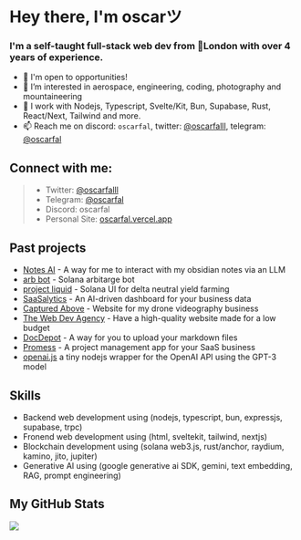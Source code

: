 # Hey there, I'm oscarツ

### I'm a self-taught full-stack web dev from 📍London with over 4 years of experience.

- 👋 I'm open to opportunities!
- 👀 I’m interested in aerospace, engineering, coding, photography and mountaineering 
- 🌱 I work with Nodejs, Typescript, Svelte/Kit, Bun, Supabase, Rust, React/Next, Tailwind and more.
- 📫 Reach me on discord: `oscarfal`, twitter: [@oscarfalll](https://twitter.com/oscarfalll), telegram: [@oscarfal](https://t.me/oscarfal)

## Connect with me:
> - Twitter: [@oscarfalll](https://twitter.com/oscarfalll)
> - Telegram: [@oscarfal](https://t.me/oscarfal)
> - Discord: oscarfal
> - Personal Site: [oscarfal.vercel.app](https://oscarfal.vercel.app)

## Past projects
- [Notes AI](https://github.com/thereal-atom/obsidian-notes-ai) - A way for me to interact with my obsidian notes via an LLM
- [arb bot](https://github.com/thereal-atom/arb-bot) - Solana arbitarge bot
- [project liquid](https://github.com/thereal-atom/project-liquid) - Solana UI for delta neutral yield farming
- [SaaSalytics](https://saasalytics.vercel.app) - An AI-driven dashboard for your business data
- [Captured Above](https://capturedabove-website.vercel.app) - Website for my drone videography business
- [The Web Dev Agency](https://github.com/thereal-atom/webdevagency) - Have a high-quality website made for a low budget
- [DocDepot](https://github.com/thereal-atom/docdepot) - A way for you to upload your markdown files
- [Promess](https://github.com/promesstech) - A project management app for your SaaS business
- [openai.js](https://github.com/thereal-atom/openai.js) a tiny nodejs wrapper for the OpenAI API using the GPT-3 model

## Skills
- Backend web development using (nodejs, typescript, bun, expressjs, supabase, trpc)
- Fronend web development using (html, sveltekit, tailwind, nextjs)
- Blockchain development using (solana web3.js, rust/anchor, raydium, kamino, jito, jupiter)
- Generative AI using (google generative ai SDK, gemini, text embedding, RAG, prompt engineering)

## My GitHub Stats

<a href="http://www.github.com/thereal-atom"><img src="https://github-readme-streak-stats.herokuapp.com/?user=thereal-atom&stroke=ffffff&background=1c1917&ring=0891b2&fire=0891b2&currStreakNum=ffffff&currStreakLabel=0891b2&sideNums=ffffff&sideLabels=ffffff&dates=ffffff&hide_border=true" /></a>
